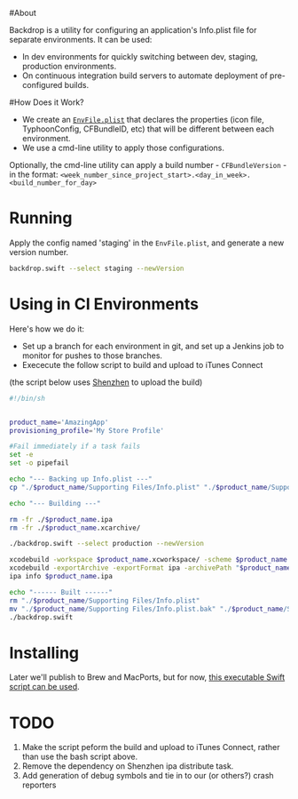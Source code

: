#About

Backdrop is a utility for configuring an application's Info.plist file for separate environments. It can be used: 

* In dev environments for quickly switching between dev, staging, production environments. 
* On continuous integration build servers to automate deployment of pre-configured builds. 

#How Does it Work?

* We create an <a href="https://github.com/appsquickly/backdrop/blob/master/EnvFile.plist">`EnvFile.plist`</a> that declares the properties (icon file, TyphoonConfig, CFBundleID, etc) that will be different between each environment. 
* We use a cmd-line utility to apply those configurations. 

Optionally, the cmd-line utility can apply a build number - `CFBundleVersion` - in the format: `<week_number_since_project_start>.<day_in_week>.<build_number_for_day>`

# Running

Apply the config named 'staging' in the `EnvFile.plist`, and generate a new version number. 

```bash
backdrop.swift --select staging --newVersion
```

# Using in CI Environments

Here's how we do it: 

* Set up a branch for each environment in git, and set up a Jenkins job to monitor for pushes to those branches. 
* Exececute the follow script to build and upload to iTunes Connect

(the script below uses <a href="https://github.com/nomad/shenzhen">Shenzhen</a> to upload the build)

```bash
#!/bin/sh


product_name='AmazingApp'
provisioning_profile='My Store Profile'

#Fail immediately if a task fails
set -e
set -o pipefail

echo "--- Backing up Info.plist ---"
cp "./$product_name/Supporting Files/Info.plist" "./$product_name/Supporting Files/Info.plist.bak"

echo "--- Building ---"

rm -fr ./$product_name.ipa
rm -fr ./$product_name.xcarchive/

./backdrop.swift --select production --newVersion

xcodebuild -workspace $product_name.xcworkspace/ -scheme $product_name -destination 'generic/platform=iOS' -archivePath "$product_name.xcarchive" archive | xcpretty
xcodebuild -exportArchive -exportFormat ipa -archivePath "$product_name.xcarchive"  -exportPath "$product_name.ipa" -exportProvisioningProfile "$provisioning_profile"
ipa info $product_name.ipa

echo "------ Built ------"
rm "./$product_name/Supporting Files/Info.plist"
mv "./$product_name/Supporting Files/Info.plist.bak" "./$product_name/Supporting Files/Info.plist"
./backdrop.swift
```


# Installing

Later we'll publish to Brew and MacPorts, but for now, <a href="https://github.com/appsquickly/backdrop/blob/master/backdrop.swift">this executable Swift script can be used</a>. 

# TODO

1. Make the script peform the build and upload to iTunes Connect, rather than use the bash script above. 
2. Remove the dependency on Shenzhen ipa distribute task. 
3. Add generation of debug symbols and tie in to our (or others?) crash reporters
